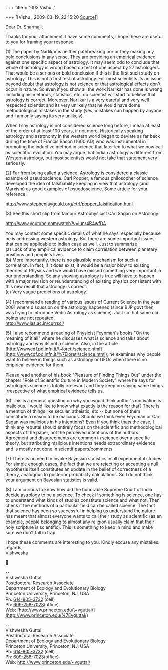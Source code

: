 +++
title = "003 Vishu ,"

+++
[[Vishu ,	2009-03-19, 22:15:20 [Source](https://groups.google.com/g/bvparishat/c/XLrqparc1CY)]]



Dear Dr. Sharmaji,  
  
Thanks for your attachment. I have some comments, I hope these are useful to you for framing your response:  
  
(1) The paper by Narlikar is neither pathbreaking nor or they making any bold conclusions in any sense. They are providing an empirical evidence against one specific aspect of astrology. It may seem odd to conclude that whole of astrology is wrong based on test of one aspect by 27 astrologers. That would be a serious or bold conclusion if this is the first such study on astrology. This is not a first test of astrology.
For most scientists its an issue beyond doubt that astrology is not science or that astrological effects don't occur in nature. So even if you show all the work Narlikar has done is wrong including his methods, statistics, etc, no scientist will start to believe that astrology is correct. Moreover, Narlikar is a very careful and very well respected scientist and its very unlikely that he would have dome methodological mistakes in the study (yes, mistakes can happen by anyone and I am only saying its very unlikely).  
  
When I say astrology is not considered science long before, I mean at least of the order of at least 100 years, if not more. Historically speaking astrology and astronomy in the western world began to deviate as far back during the time of Francis Bacon (1600 AD) who was instrumental in promoting the inductive method in science that later led to what we now call as scientific revolution. You may argue that Indian astrology is different from Western astrology, but most scientists would not take that statement very seriously.  
  
(2) Far from being called a science, Astrology is considered a classic example of pseudoscience. Carl Popper, a famous philosopher of science developed the idea of falsifiability keeping in view that astrology (and Marxism) as good examples of psuedoscience. Some article for your reference:  
  
<http://www.stephenjaygould.org/ctrl/popper_falsification.html>  
  
(3) See this short clip from famour Astrophysicist Carl Sagan on Astrology:  
  
<http://www.youtube.com/watch?v=Iunr4B4wfDA>  
  
You may contest some specific details of what he says, especially because he is addressing western astrology. But there are some important issues that can be applicable to Indian case as well. Just to summarize  
(a) Lack of any empirical evidence to claim correlation between planetary positions and people's lives  
(b) More importantly, there is no plausible mechanism for such a correlation. In fact, if it does exist, it would be a major blow to existing theories of Physics and we would have missed something very important in our understanding. So any showing astrology is true will have to happen with a major revision or reunderstanding of existing physics consistent with this new result that astrology is correct.  
(c) Very vague predictions of astrology.  
  
(4) I recommend a reading of various issues of Current Science in the year 2001 where discussion on the astrology happened (since BJP govt then was trying to introduce Vedic Astrology as science). Just so that same old points are not repeated.  
<http://www.ias.ac.in/currsci/>  
  
(5) I also recommend a reading of Physicist Feynman's books "On the meaning of it all" where he discusses what is science and talks about astrology and why its not a science. Also, in the article [http://wwwcdf.pd.infn.it/\~loreti/science.html](http://wwwcdf.pd.infn.it/%7Eloreti/science.html),
he examines why people want to believe in things such as astrology or UFOs when there is no empirical evidence for them.  
  
Please read another of his book "Pleasure of Finding Things Out" under the chapter "Role of Scientific Culture in Modern Society" where he says for astrologers science is totally irrelevant and they keep on saying same things irrespective of what empirical evidnece tells us.  
  
(6) This is a general question on why you would think author's motivation is malicious. I would like to know what exactly is the reason for that? There is a mention of things like secular, atheistic, etc -- but none of them constitude a reason to be malicious. Should we think even Feynman or Carl Sagan was malicious in his intentions? Even if you think thats the case, I think any rebuttal should entirely focus on the scientific and methodological aspects of the paper, not the perceived intentions of the authors. Agreement and disagreements are common in science over a specific theory, but attributing malicious intentions needs extraordinary evidence and is mostly not done in scientif papers/comments.  
  
(7) There is no need to invoke Bayesian statistics in all experimental studies. For simple enough cases, the fact that we are rejecting or accepting a null hypothesis itself constitutes an update in the belief of correctness of a theory, analogous to posterior probability calculations. So I do not think your argument on Bayesian statistics is valid.  
  
(8) I am curious to know how did the honorable Supreme Court of India decide astrology to be a science. To check if something is science, one has to understand what kinds of studies constitute science and what not. Then check if the methods of a particular field can be called science. The fact that science has been so successful in helping us understand the nature has meant that almost everyone wants to call their study as scientific (as an example, people belonging to almost any religion usually claim that their holy scripture is scientific). This is something to keep in mind and make sure we don't fall in trap.  
  
I hope these comments are interesting to you. Kindly excuse any mistakes.  
regards,  
Vishwesha



--  
Vishwesha Guttal  
Postdoctoral Research Associate  
Department of Ecology and Evolutionary Biology  
Princeton University, Princeton, NJ, USA  
Ph: [614-805-3732](tel:(614)%20805-3732) (cell)  
Ph: [609-258-7023](tel:(609)%20258-7023)(office)  
Web: [http://www.princeton.edu/\~vguttal/](http://www.princeton.edu/%7Evguttal/)  

  
  
  
--  
Vishwesha Guttal  
Postdoctoral Research Associate  
Department of Ecology and Evolutionary Biology  
Princeton University, Princeton, NJ, USA  
Ph: [614-805-3732](tel:(614)%20805-3732) (cell)  
Ph: [609-258-7023](tel:(609)%20258-7023)(office)  
Web: <http://www.princeton.edu/~vguttal/>  

